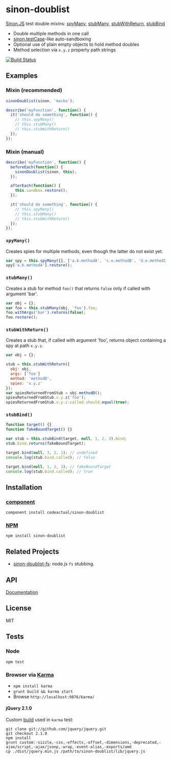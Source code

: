 # sinon-doublist

[Sinon.JS](http://sinonjs.org/) test double mixins: [spyMany](#spymany), [stubMany](#stubmany), [stubWithReturn](#stubwithreturn), [stubBind](#stubbind)

* Double multiple methods in one call
* [sinon.testCase](http://sinonjs.org/docs/#sandbox)-like auto-sandboxing
* Optional use of plain empty objects to hold method doubles
* Method selection via `x.y.z` property path strings

[![Build Status](https://travis-ci.org/codeactual/sinon-doublist.png)](https://travis-ci.org/codeactual/sinon-doublist)

## Examples

### Mixin (recommended)

```js
sinonDoublist(sinon, 'mocha');

describe('myFunction', function() {
  it('should do something', function() {
    // this.spyMany()
    // this.stubMany()
    // this.stubWithReturn()
  });
});
```

### Mixin (manual)

```js
describe('myFunction', function() {
  beforeEach(function() {
    sinonDoublist(sinon, this);
  });

  afterEach(function() {
    this.sandbox.restore();
  });

  it('should do something', function() {
    // this.spyMany()
    // this.stubMany()
    // this.stubWithReturn()
  });
});
```

### `spyMany()`

Creates spies for multiple methods, even though the latter do not exist yet.

```js
var spy = this.spyMany({}, ['a.b.methodA', 'c.e.methodB', 'd.e.methodC']);
spy['a.b.methodA'].restore();
```

### `stubMany()`

Creates a stub for method `foo()` that returns `false` only if called with argument 'bar'.

```js
var obj = {};
var foo = this.stubMany(obj, 'foo').foo;
foo.withArgs('bar').returns(false);
foo.restore();
```

### `stubWithReturn()`

Creates a stub that, if called with argument 'foo', returns object containing a spy at path `x.y.z`.

```js
var obj = {};

stub = this.stubWithReturn({
  obj: obj,
  args: ['foo']
  method: 'methodD',
  spies: 'x.y.z'
});
var spiesReturnedFromStub = obj.methodD();
spiesReturnedFromStub.x.y.z('foo');
spiesReturnedFromStub.x.y.z.called.should.equal(true);
```

### `stubBind()`

```js
function target() {}
function fakeBoundTarget() {}

var stub = this.stubBind(target, null, 1, 2, 3).bind;
stub.bind.returns(fakeBoundTarget);

target.bind(null, 3, 2, 1); // undefined
console.log(stub.bind.called); // false

target.bind(null, 1, 2, 3); // fakeBoundTarget
console.log(stub.bind.called); // true
```

## Installation

### [component](https://github.com/component/component)

    component install codeactual/sinon-doublist

### [NPM](https://npmjs.org/package/sinon-doublist)

    npm install sinon-doublist

## Related Projects

* [sinon-doublist-fs](https://github.com/codeactual/sinon-doublist-fs/): node.js `fs` stubbing.

## API

[Documentation](docs/sinon-doublist.md)

## License

  MIT

## Tests

### Node

    npm test

### Browser via [Karma](http://karma-runner.github.com/)

* `npm install karma`
* `grunt build && karma start`
* Browse `http://localhost:9876/karma/`

#### jQuery 2.1.0

Custom [build](lib/jquery.js) used in `karma` test:

    git clone git://github.com/jquery/jquery.git
    git checkout 2.1.0
    npm install
    grunt custom:-sizzle,-css,-effects,-offset,-dimensions,-deprecated,-ajax/script,-ajax/jsonp,-wrap,-event-alias,-exports/amd
    cp ./dist/jquery.min.js /path/to/sinon-doublist/lib/jquery.js
